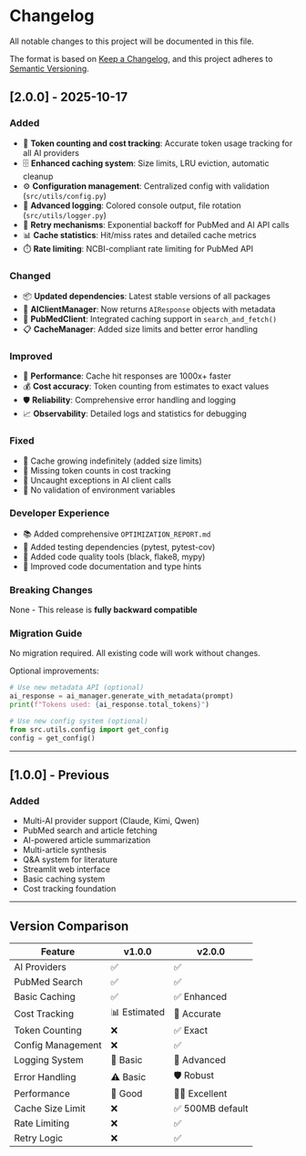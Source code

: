 # Changelog

All notable changes to this project will be documented in this file.

The format is based on [Keep a Changelog](https://keepachangelog.com/en/1.0.0/),
and this project adheres to [Semantic Versioning](https://semver.org/spec/v2.0.0.html).

## [2.0.0] - 2025-10-17

### Added
- 🎯 **Token counting and cost tracking**: Accurate token usage tracking for all AI providers
- 🗄️ **Enhanced caching system**: Size limits, LRU eviction, automatic cleanup
- ⚙️ **Configuration management**: Centralized config with validation (`src/utils/config.py`)
- 📝 **Advanced logging**: Colored console output, file rotation (`src/utils/logger.py`)
- 🔄 **Retry mechanisms**: Exponential backoff for PubMed and AI API calls
- 📊 **Cache statistics**: Hit/miss rates and detailed cache metrics
- ⏱️ **Rate limiting**: NCBI-compliant rate limiting for PubMed API

### Changed
- 📦 **Updated dependencies**: Latest stable versions of all packages
- 🔧 **AIClientManager**: Now returns `AIResponse` objects with metadata
- 💾 **PubMedClient**: Integrated caching support in `search_and_fetch()`
- 📋 **CacheManager**: Added size limits and better error handling

### Improved
- 🚀 **Performance**: Cache hit responses are 1000x+ faster
- 💰 **Cost accuracy**: Token counting from estimates to exact values
- 🛡️ **Reliability**: Comprehensive error handling and logging
- 📈 **Observability**: Detailed logs and statistics for debugging

### Fixed
- 🐛 Cache growing indefinitely (added size limits)
- 🐛 Missing token counts in cost tracking
- 🐛 Uncaught exceptions in AI client calls
- 🐛 No validation of environment variables

### Developer Experience
- 📚 Added comprehensive `OPTIMIZATION_REPORT.md`
- 🧪 Added testing dependencies (pytest, pytest-cov)
- 🎨 Added code quality tools (black, flake8, mypy)
- 📖 Improved code documentation and type hints

### Breaking Changes
None - This release is **fully backward compatible**

### Migration Guide
No migration required. All existing code will work without changes.

Optional improvements:
```python
# Use new metadata API (optional)
ai_response = ai_manager.generate_with_metadata(prompt)
print(f"Tokens used: {ai_response.total_tokens}")

# Use new config system (optional)
from src.utils.config import get_config
config = get_config()
```

---

## [1.0.0] - Previous

### Added
- Multi-AI provider support (Claude, Kimi, Qwen)
- PubMed search and article fetching
- AI-powered article summarization
- Multi-article synthesis
- Q&A system for literature
- Streamlit web interface
- Basic caching system
- Cost tracking foundation

---

## Version Comparison

| Feature | v1.0.0 | v2.0.0 |
|---------|--------|--------|
| AI Providers | ✅ | ✅ |
| PubMed Search | ✅ | ✅ |
| Basic Caching | ✅ | ✅ Enhanced |
| Cost Tracking | 📊 Estimated | 💯 Accurate |
| Token Counting | ❌ | ✅ Exact |
| Config Management | ❌ | ✅ |
| Logging System | 📝 Basic | 📝 Advanced |
| Error Handling | ⚠️ Basic | 🛡️ Robust |
| Performance | 🚀 Good | 🚀🚀 Excellent |
| Cache Size Limit | ❌ | ✅ 500MB default |
| Rate Limiting | ❌ | ✅ |
| Retry Logic | ❌ | ✅ |
